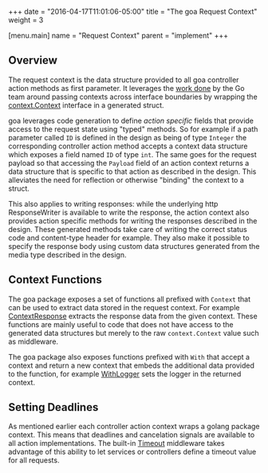 +++
date = "2016-04-17T11:01:06-05:00"
title = "The goa Request Context"
weight = 3

[menu.main]
name = "Request Context"
parent = "implement"
+++

## Overview

The request context is the data structure provided to all goa controller action methods as first
parameter. It leverages the [work done](https://blog.golang.org/context) by the Go team around
passing contexts across interface boundaries by wrapping the
[context.Context](https://godoc.org/golang.org/x/net/context#Context) interface in a generated
struct.

goa leverages code generation to define *action specific* fields that provide access to the request
state using "typed" methods. So for example if a path parameter called `ID` is defined in the design
as being of type `Integer` the corresponding controller action method accepts a context data
structure which exposes a field named `ID` of type `int`. The same goes for the request payload so
that accessing the `Payload` field of an action context returns a data structure that is specific to
that action as described in the design. This alleviates the need for reflection or otherwise
"binding" the context to a struct.

This also applies to writing responses: while the underlying http ResponseWriter is available to
write the response, the action context also provides action specific methods for writing the
responses described in the design. These generated methods take care of writing the correct status
code and content-type header for example. They also make it possible to specify the response body
using custom data structures generated from the media type described in the design.

## Context Functions

The goa package exposes a set of functions all prefixed with `Context` that can be used to extract
data stored in the request context. For example
[ContextResponse](http://goa.design/reference/goa/#func-contextresponse-a-name-goa-responsedata-contextresponse-a)
extracts the response data from the given context. These functions are mainly useful to code that does not
have access to the generated data structures but merely to the raw `context.Context` value such as
middleware.

The goa package also exposes functions prefixed with `With` that accept a context and return a new
context that embeds the additional data provided to the function, for example
[WithLogger](http://goa.design/reference/goa/#func-withlogger-a-name-goa-withlogger-a) sets the
logger in the returned context.

## Setting Deadlines

As mentioned earlier each controller action context wraps a golang package context. This means that
deadlines and cancelation signals are available to all action implementations. The built-in
[Timeout](http://goa.design/reference/goa/middleware.html#func-timeout-a-name-middleware-timeout-a)
middleware takes advantage of this ability to let services or controllers define a timeout value
for all requests.
